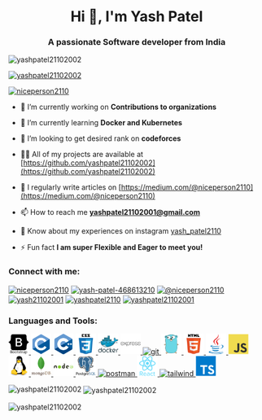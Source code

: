 <h1 align="center">Hi 👋, I'm Yash Patel</h1>
<h3 align="center">A passionate Software developer from India</h3>

<p align="left"> <img src="https://komarev.com/ghpvc/?username=yashpatel21102002&label=Profile%20views&color=0e75b6&style=flat" alt="yashpatel21102002" /> </p>

<p align="left"> <a href="https://github.com/ryo-ma/github-profile-trophy"><img src="https://github-profile-trophy.vercel.app/?username=yashpatel21102002" alt="yashpatel21102002" /></a> </p>

<p align="left"> <a href="https://twitter.com/niceperson2110" target="blank"><img src="https://img.shields.io/twitter/follow/niceperson2110?logo=twitter&style=for-the-badge" alt="niceperson2110" /></a> </p>

- 🔭 I’m currently working on **Contributions to organizations**

- 🌱 I’m currently learning **Docker and Kubernetes**

- 👯 I’m looking to get desired rank on **codeforces**

- 👨‍💻 All of my projects are available at [https://github.com/yashpatel21102002](https://github.com/yashpatel21102002)

- 📝 I regularly write articles on [https://medium.com/@niceperson2110](https://medium.com/@niceperson2110)

- 📫 How to reach me **yashpatel21102001@gmail.com**

- 📄 Know about my experiences on instagram [yash_patel2110](yash_patel2110)

- ⚡ Fun fact **I am super Flexible and Eager to meet you!**

<h3 align="left">Connect with me:</h3>
<p align="left">
<a href="https://twitter.com/niceperson2110" target="blank"><img align="center" src="https://raw.githubusercontent.com/rahuldkjain/github-profile-readme-generator/master/src/images/icons/Social/twitter.svg" alt="niceperson2110" height="30" width="40" /></a>
<a href="https://linkedin.com/in/yash-patel-468613210" target="blank"><img align="center" src="https://raw.githubusercontent.com/rahuldkjain/github-profile-readme-generator/master/src/images/icons/Social/linked-in-alt.svg" alt="yash-patel-468613210" height="30" width="40" /></a>
<a href="https://medium.com/@niceperson2110" target="blank"><img align="center" src="https://raw.githubusercontent.com/rahuldkjain/github-profile-readme-generator/master/src/images/icons/Social/medium.svg" alt="@niceperson2110" height="30" width="40" /></a>
<a href="https://www.codechef.com/users/yash21102001" target="blank"><img align="center" src="https://cdn.jsdelivr.net/npm/simple-icons@3.1.0/icons/codechef.svg" alt="yash21102001" height="30" width="40" /></a>
<a href="https://codeforces.com/profile/yashpatel2110" target="blank"><img align="center" src="https://raw.githubusercontent.com/rahuldkjain/github-profile-readme-generator/master/src/images/icons/Social/codeforces.svg" alt="yashpatel2110" height="30" width="40" /></a>
<a href="https://www.leetcode.com/yashpatel21102001" target="blank"><img align="center" src="https://raw.githubusercontent.com/rahuldkjain/github-profile-readme-generator/master/src/images/icons/Social/leet-code.svg" alt="yashpatel21102001" height="30" width="40" /></a>
</p>

<h3 align="left">Languages and Tools:</h3>
<p align="left"> <a href="https://getbootstrap.com" target="_blank" rel="noreferrer"> <img src="https://raw.githubusercontent.com/devicons/devicon/master/icons/bootstrap/bootstrap-plain-wordmark.svg" alt="bootstrap" width="40" height="40"/> </a> <a href="https://www.cprogramming.com/" target="_blank" rel="noreferrer"> <img src="https://raw.githubusercontent.com/devicons/devicon/master/icons/c/c-original.svg" alt="c" width="40" height="40"/> </a> <a href="https://www.w3schools.com/cpp/" target="_blank" rel="noreferrer"> <img src="https://raw.githubusercontent.com/devicons/devicon/master/icons/cplusplus/cplusplus-original.svg" alt="cplusplus" width="40" height="40"/> </a> <a href="https://www.w3schools.com/css/" target="_blank" rel="noreferrer"> <img src="https://raw.githubusercontent.com/devicons/devicon/master/icons/css3/css3-original-wordmark.svg" alt="css3" width="40" height="40"/> </a> <a href="https://www.docker.com/" target="_blank" rel="noreferrer"> <img src="https://raw.githubusercontent.com/devicons/devicon/master/icons/docker/docker-original-wordmark.svg" alt="docker" width="40" height="40"/> </a> <a href="https://expressjs.com" target="_blank" rel="noreferrer"> <img src="https://raw.githubusercontent.com/devicons/devicon/master/icons/express/express-original-wordmark.svg" alt="express" width="40" height="40"/> </a> <a href="https://git-scm.com/" target="_blank" rel="noreferrer"> <img src="https://www.vectorlogo.zone/logos/git-scm/git-scm-icon.svg" alt="git" width="40" height="40"/> </a> <a href="https://golang.org" target="_blank" rel="noreferrer"> <img src="https://raw.githubusercontent.com/devicons/devicon/master/icons/go/go-original.svg" alt="go" width="40" height="40"/> </a> <a href="https://www.w3.org/html/" target="_blank" rel="noreferrer"> <img src="https://raw.githubusercontent.com/devicons/devicon/master/icons/html5/html5-original-wordmark.svg" alt="html5" width="40" height="40"/> </a> <a href="https://www.java.com" target="_blank" rel="noreferrer"> <img src="https://raw.githubusercontent.com/devicons/devicon/master/icons/java/java-original.svg" alt="java" width="40" height="40"/> </a> <a href="https://developer.mozilla.org/en-US/docs/Web/JavaScript" target="_blank" rel="noreferrer"> <img src="https://raw.githubusercontent.com/devicons/devicon/master/icons/javascript/javascript-original.svg" alt="javascript" width="40" height="40"/> </a> <a href="https://www.linux.org/" target="_blank" rel="noreferrer"> <img src="https://raw.githubusercontent.com/devicons/devicon/master/icons/linux/linux-original.svg" alt="linux" width="40" height="40"/> </a> <a href="https://www.mongodb.com/" target="_blank" rel="noreferrer"> <img src="https://raw.githubusercontent.com/devicons/devicon/master/icons/mongodb/mongodb-original-wordmark.svg" alt="mongodb" width="40" height="40"/> </a> <a href="https://nodejs.org" target="_blank" rel="noreferrer"> <img src="https://raw.githubusercontent.com/devicons/devicon/master/icons/nodejs/nodejs-original-wordmark.svg" alt="nodejs" width="40" height="40"/> </a> <a href="https://www.postgresql.org" target="_blank" rel="noreferrer"> <img src="https://raw.githubusercontent.com/devicons/devicon/master/icons/postgresql/postgresql-original-wordmark.svg" alt="postgresql" width="40" height="40"/> </a> <a href="https://postman.com" target="_blank" rel="noreferrer"> <img src="https://www.vectorlogo.zone/logos/getpostman/getpostman-icon.svg" alt="postman" width="40" height="40"/> </a> <a href="https://reactjs.org/" target="_blank" rel="noreferrer"> <img src="https://raw.githubusercontent.com/devicons/devicon/master/icons/react/react-original-wordmark.svg" alt="react" width="40" height="40"/> </a> <a href="https://tailwindcss.com/" target="_blank" rel="noreferrer"> <img src="https://www.vectorlogo.zone/logos/tailwindcss/tailwindcss-icon.svg" alt="tailwind" width="40" height="40"/> </a> <a href="https://www.typescriptlang.org/" target="_blank" rel="noreferrer"> <img src="https://raw.githubusercontent.com/devicons/devicon/master/icons/typescript/typescript-original.svg" alt="typescript" width="40" height="40"/> </a> </p>

<p><img align="left" src="https://github-readme-stats.vercel.app/api/top-langs?username=yashpatel21102002&show_icons=true&locale=en&layout=compact" alt="yashpatel21102002" /></p>

<p>&nbsp;<img align="center" src="https://github-readme-stats.vercel.app/api?username=yashpatel21102002&show_icons=true&locale=en" alt="yashpatel21102002" /></p>

<p><img align="center" src="https://github-readme-streak-stats.herokuapp.com/?user=yashpatel21102002&" alt="yashpatel21102002" /></p>
